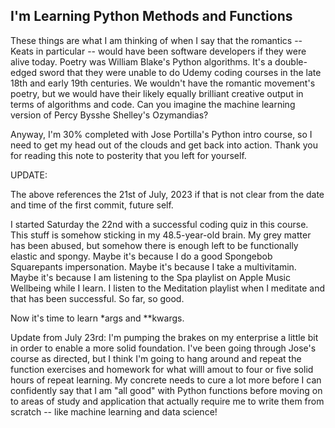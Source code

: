 ## I'm Learning Python Methods and Functions

These things are what I am thinking of when I say that the romantics -- Keats in particular -- would have been software developers if they were alive today. Poetry was William Blake's Python algorithms. It's a double-edged sword that they were unable to do Udemy coding courses in the late 18th and early 19th centuries. We wouldn't have the romantic movement's poetry, but we would have their likely equally brilliant creative output in terms of algorithms and code. Can you imagine the machine learning version of Percy Bysshe Shelley's Ozymandias?

Anyway, I'm 30% completed with Jose Portilla's Python intro course, so I need to get my head out of the clouds and get back into action. Thank you for reading this note to posterity that you left for yourself.

UPDATE:

The above references the 21st of July, 2023 if that is not clear from the date and time of the first commit, future self.

I started Saturday the 22nd with a successful coding quiz in this course. This stuff is somehow sticking in my 48.5-year-old brain. My grey matter has been abused, but somehow there is enough left to be functionally elastic and spongy. Maybe it's because I do a good Spongebob Squarepants impersonation. Maybe it's because I take a multivitamin. Maybe it's because I am listening to the Spa playlist on Apple Music Wellbeing while I learn. I listen to the Meditation playlist when I meditate and that has been successful. So far, so good.

Now it's time to learn \*args and \*\*kwargs.

Update from July 23rd: I'm pumping the brakes on my enterprise a little bit in order to enable a more solid foundation. I've been going through Jose's course as directed, but I think I'm going to hang around and repeat the function exercises and homework for what willl amout to four or five solid hours of repeat learning. My concrete needs to cure a lot more before I can confidently say that I am "all good" with Python functions before moving on to areas of study and application that actually require me to write them from scratch -- like machine learning and data science!
